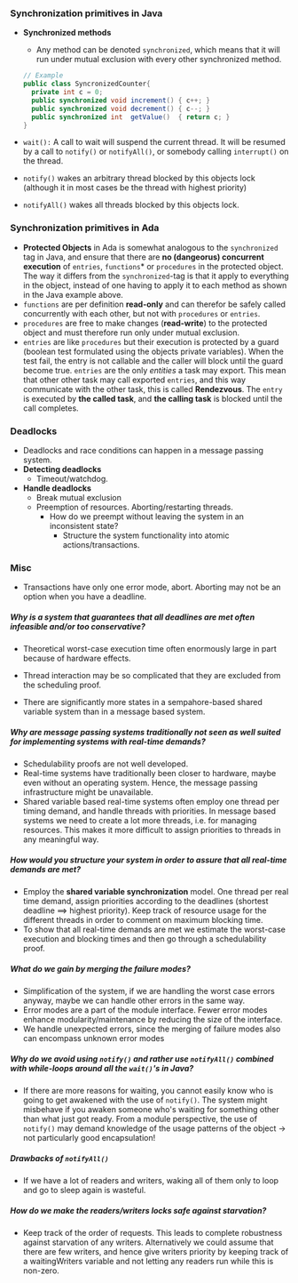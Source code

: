 ### Synchronization primitives in Java
* __Synchronized methods__
  * Any method can be denoted `synchronized`, which means that it will run under mutual exclusion with every other synchronized method.

  ```java
  // Example
  public class SyncronizedCounter{
    private int c = 0;
    public synchronized void increment() { c++; }
    public synchronized void decrement() { c--; }
    public synchronized int  getValue()  { return c; }
  }
  ```
* `wait():` A call to wait will suspend the current thread. It will be resumed by a call to `notify()` or `notifyAll()`, or somebody calling `interrupt()` on the thread.
* `notify()` wakes an arbitrary thread blocked by this objects lock (although it in most cases be the thread with highest priority)
* `notifyAll()` wakes all threads blocked by this objects lock.


### Synchronization primitives in Ada
* __Protected Objects__ in Ada is somewhat analogous to the `synchronized` tag in Java, and ensure that there are **no (dangeorus) concurrent execution** of `entries`, `functions`* or `procedures` in the protected object. The way it differs from the `synchronized`-tag is that it apply to everything in the object, instead of one having to apply it to each method as shown in the Java example above.
* `functions` are per definition __read-only__ and can therefor be safely called concurrently with each other, but not with `procedures` or `entries`.
* `procedures` are free to make changes (__read-write__) to the protected object and must therefore run only under mutual exclusion.
* `entries` are like `procedures` but their execution is protected by a guard (boolean test formulated using the objects private variables). When the test fail, the entry is not callable and the caller will block until the guard become true. `entries` are the only _entities_ a task may export. This mean that other other task may call exported `entries`, and this way communicate with the other task, this is called **Rendezvous**. The `entry` is executed by __**the called task**__, and __**the calling task**__ is blocked until the call completes. 

<!--
Protected objects encapsulates data and allows only **mutually exclusive** access.
  * A module, private variables, functions, procedues and entries.
  * __Functions__ are read-only and have no side effects. They do not change the private variables of an object. They can therefore be called concurrently by several tasks, but not concurrently with procedures and entries.
  * __Procedues__ may have side effects, hence they can make changes to the state of the object. They have to run under mutual exclusion with other tasks.
  * __Entries__ Protected by a boolean guard. Looks like a procedure call, but when the guard evaluates to false, the calling task is suspended (blocked). Note that guards cannot test on entry *parameters*.
-->

### Deadlocks
* Deadlocks and race conditions can happen in a message passing system.
* **Detecting deadlocks**
  * Timeout/watchdog.
* **Handle deadlocks**
  * Break mutual exclusion
  * Preemption of resources. Aborting/restarting threads.
    * How do we preempt without leaving the system in an inconsistent state?
      * Structure the system functionality into atomic actions/transactions.

### Misc
* Transactions have only one error mode, abort. Aborting may not be an option when you have a deadline.

##### Why is a system that guarantees that all deadlines are met often infeasible and/or too conservative?
  * Theoretical worst-case execution time often enormously large in part because of hardware effects.
  * Thread interaction may be so complicated that they are excluded from the scheduling proof.

* There are significantly more states in a sempahore-based shared variable system than in a message based system.

##### Why are message passing systems traditionally not seen as well suited for implementing systems with real-time demands?
  * Schedulability proofs are not well developed.
  * Real-time systems have traditionally been closer to hardware, maybe even without an operating system. Hence, the message passing infrastructure might be unavailable.
  * Shared variable based real-time systems often employ one thread per timing demand, and handle threads with priorities. In message based systems we need to create a lot more threads, i.e. for managing resources. This makes it more difficult to assign priorities to threads in any meaningful way.

##### How would you structure your system in order to assure that all real-time demands are met?
* Employ the __shared variable synchronization__ model. One thread per real time demand, assign priorities according to the deadlines (shortest deadline ==> highest priority). Keep track of resource usage for the different threads in order to comment on maximum blocking time.
* To show that all real-time demands are met we estimate the worst-case execution and blocking times and then go through a schedulability proof.


##### What do we gain by merging the failure modes?
* Simplification of the system, if we are handling the worst case errors anyway, maybe we can handle other errors in the same way.
* Error modes are a part of the module interface. Fewer error modes enhance modularity/maintenance by reducing the size of the interface.
* We handle unexpected errors, since the merging of failure modes also can encompass unknown error modes


##### Why do we avoid using `notify()` and rather use `notifyAll()` combined with while-loops around all the `wait()`'s in Java?
* If there are more reasons for waiting, you cannot easily know who is going to get awakened with the use of `notify()`. The system might misbehave if you awaken someone who's waiting for something other than what just got ready. From a module perspective, the use of `notify()` may demand knowledge of the usage patterns of the object -> not particularly good encapsulation!

##### Drawbacks of `notifyAll()`

* If we have a lot of readers and writers, waking all of them only to loop and go to sleep again is wasteful.


##### How do we make the readers/writers locks safe against starvation?
* Keep track of the order of requests. This leads to complete robustness against starvation of any writers. Alternatively we could assume that there are few writers, and hence give writers priority by keeping track of a waitingWriters variable and not letting any readers run while this is non-zero.
